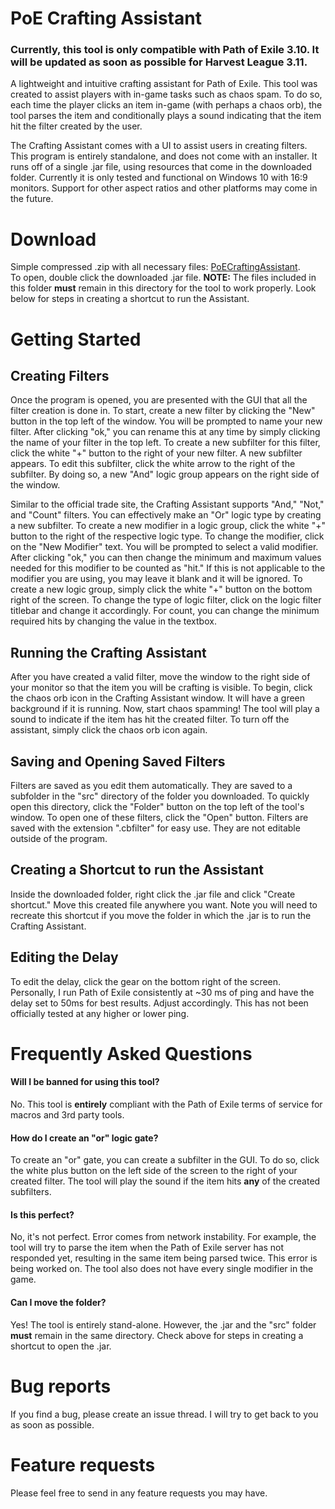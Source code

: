 # PoE Crafting Assistant
### **Currently, this tool is only compatible with Path of Exile 3.10. It will be updated as soon as possible for Harvest League 3.11.**

A lightweight and intuitive crafting assistant for Path of Exile. This tool was created to assist players with in-game tasks such as chaos spam. To do so, each time the player clicks an item in-game (with perhaps a chaos orb), the tool parses the item and conditionally plays a sound indicating that the item hit the filter created by the user.

The Crafting Assistant comes with a UI to assist users in creating filters. This program is entirely standalone, and does not come with an installer. It runs off of a single .jar file, using resources that come in the downloaded folder. Currently it is only tested and functional on Windows 10 with 16:9 monitors. Support for other aspect ratios and other platforms may come in the future.

# Download
Simple compressed .zip with all necessary files: [PoECraftingAssistant](https://www.dropbox.com/s/1bt7y92xmdiefn3/PoECraftingAssistant.zip?dl=1 "Download").\
To open, double click the downloaded .jar file. **NOTE:** The files included in this folder **must** remain in this directory for the tool to work properly. Look below for steps in creating a shortcut to run the Assistant.

# Getting Started

## Creating Filters
Once the program is opened, you are presented with the GUI that all the filter creation is done in. To start, create a new filter by clicking the "New" button in the top left of the window. You will be prompted to name your new filter. After clicking "ok," you can rename this at any time by simply clicking the name of your filter in the top left. To create a new subfilter for this filter, click the white "+" button to the right of your new filter. A new subfilter appears. To edit this subfilter, click the white arrow to the right of the subfilter. By doing so, a new "And" logic group appears on the right side of the window.

Similar to the official trade site, the Crafting Assistant supports "And," "Not," and "Count" filters. You can effectively make an "Or" logic type by creating a new subfilter. To create a new modifier in a logic group, click the white "+" button to the right of the respective logic type. To change the modifier, click on the "New Modifier" text. You will be prompted to select a valid modifier. After clicking "ok," you can then change the minimum and maximum values needed for this modifier to be counted as "hit." If this is not applicable to the modifier you are using, you may leave it blank and it will be ignored. To create a new logic group, simply click the white "+" button on the bottom right of the screen. To change the type of logic filter, click on the logic filter titlebar and change it accordingly. For count, you can change the minimum required hits by changing the value in the textbox.

## Running the Crafting Assistant
After you have created a valid filter, move the window to the right side of your monitor so that the item you will be crafting is visible. To begin, click the chaos orb icon in the Crafting Assistant window. It will have a green background if it is running. Now, start chaos spamming! The tool will play a sound to indicate if the item has hit the created filter. To turn off the assistant, simply click the chaos orb icon again.

## Saving and Opening Saved Filters
Filters are saved as you edit them automatically. They are saved to a subfolder in the "src" directory of the folder you downloaded. To quickly open this directory, click the "Folder" button on the top left of the tool's window. To open one of these filters, click the "Open" button. Filters are saved with the extension ".cbfilter" for easy use. They are not editable outside of the program.

## Creating a Shortcut to run the Assistant
Inside the downloaded folder, right click the .jar file and click "Create shortcut." Move this created file anywhere you want. Note you will need to recreate this shortcut if you move the folder in which the .jar is to run the Crafting Assistant.

## Editing the Delay
To edit the delay, click the gear on the bottom right of the screen. Personally, I run Path of Exile consistently at ~30 ms of ping and have the delay set to 50ms for best results. Adjust accordingly. This has not been officially tested at any higher or lower ping.

# Frequently Asked Questions

#### Will I be banned for using this tool?
No. This tool is **entirely** compliant with the Path of Exile terms of service for macros and 3rd party tools.

#### How do I create an "or" logic gate?
To create an "or" gate, you can create a subfilter in the GUI. To do so, click the white plus button on the left side of the screen to the right of your created filter. The tool will play the sound if the item hits **any** of the created subfilters.

#### Is this perfect?
No, it's not perfect. Error comes from network instability. For example, the tool will try to parse the item when the Path of Exile server has not responded yet, resulting in the same item being parsed twice. This error is being worked on. The tool also does not have every single modifier in the game.

#### Can I move the folder?
Yes! The tool is entirely stand-alone. However, the .jar and the "src" folder **must** remain in the same directory. Check above for steps in creating a shortcut to open the .jar.

# Bug reports
If you find a bug, please create an issue thread. I will try to get back to you as soon as possible.

# Feature requests
Please feel free to send in any feature requests you may have.

